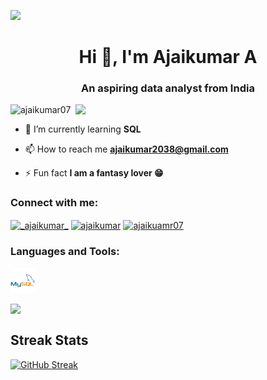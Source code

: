 ![](https://github.com/ajaikumar07/ajaikumar07/blob/main/github%20banner.gif)

<h1 align="center">Hi 👋, I'm Ajaikumar A</h1>
<h3 align="center">An aspiring data analyst from India</h3>
<img align="right" src="https://github.com/ajaikumar07/ajaikumar07/blob/main/data.gif" width = 400px>

<p align="left"> <img src="https://komarev.com/ghpvc/?username=ajaikumar07&label=Profile%20views&color=0e75b6&style=flat" alt="ajaikumar07" /> </p>



- 🌱 I’m currently learning **SQL**

- 📫 How to reach me **ajaikumar2038@gmail.com**

- ⚡ Fun fact **I am a fantasy lover 😁**

<h3 align="left">Connect with me:</h3>
<p align="left">
<a href="https://twitter.com/_ajaikumar_" target="blank"><img align="center" src="https://raw.githubusercontent.com/rahuldkjain/github-profile-readme-generator/master/src/images/icons/Social/twitter.svg" alt="_ajaikumar_" height="30" width="40" /></a>
<a href="https://linkedin.com/in/ajaikumar" target="blank"><img align="center" src="https://raw.githubusercontent.com/rahuldkjain/github-profile-readme-generator/master/src/images/icons/Social/linked-in-alt.svg" alt="ajaikumar" height="30" width="40" /></a>
<a href="https://kaggle.com/ajaikuamr07" target="blank"><img align="center" src="https://raw.githubusercontent.com/rahuldkjain/github-profile-readme-generator/master/src/images/icons/Social/kaggle.svg" alt="ajaikuamr07" height="30" width="40" /></a>
</p>

<h3 align="left">Languages and Tools:</h3>
<p align="left"> <a href="https://www.mysql.com/" target="_blank" rel="noreferrer"> <img src="https://raw.githubusercontent.com/devicons/devicon/master/icons/mysql/mysql-original-wordmark.svg" alt="mysql" width="40" height="40"/> </a> </p>





<a href="https://github.com/ajaikumar07/github-readme-stats">
  <img align="top" src="https://github-readme-stats.vercel.app/api?username=ajaikumar07&count_private=true&show_icons=true&theme=radical&border=4F8CC9&title_color=4F8CC9&text_color=9f9f9f&bg_color=00000000" />
</a>


## Streak Stats
[![GitHub Streak](https://github-readme-streak-stats.herokuapp.com?user=ajaikumar-a&date_format=M%20j%5B%2C%20Y%5D&background=DD272700&border=AAAAAA&stroke=AAAAAA&ring=4F8CC9&fire=FFB72B&currStreakNum=FFB72B&sideNums=4F8CC9&currStreakLabel=FFB72B&sideLabels=FFB72B&dates=4F8CC9)](https://git.io/streak-stats)
